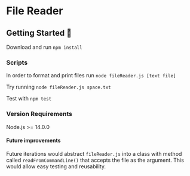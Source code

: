 # File Reader
## Getting Started 🚀

Download and run `npm install`

### Scripts 
In order to format and print files run `node fileReader.js [text file]`

Try running `node fileReader.js space.txt`

Test with `npm test`

### Version Requirements
Node.js >= 14.0.0

#### Future improvements
Future iterations would abstract `fileReader.js` into a class with method called `readFromCommandLine()` that accepts the file as the argument. This would allow easy testing and reusability.